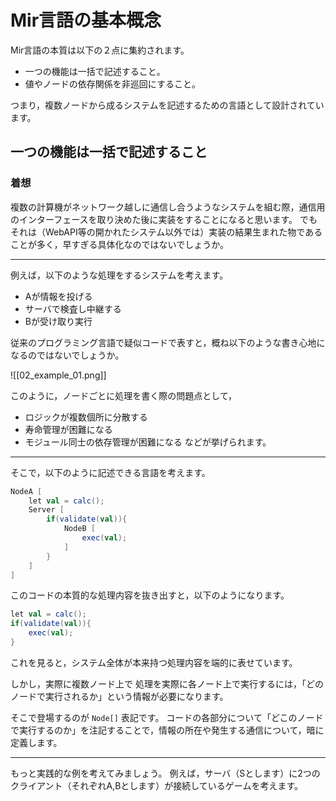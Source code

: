 # Mir言語の基本概念

Mir言語の本質は以下の２点に集約されます。
- 一つの機能は一括で記述すること。
- 値やノードの依存関係を非巡回にすること。

つまり，複数ノードから成るシステムを記述するための言語として設計されています。

## 一つの機能は一括で記述すること

### 着想
複数の計算機がネットワーク越しに通信し合うようなシステムを組む際，通信用のインターフェースを取り決めた後に実装をすることになると思います。
でもそれは（WebAPI等の開かれたシステム以外では）実装の結果生まれた物であることが多く，早すぎる具体化なのではないでしょうか。

---

例えば，以下のような処理をするシステムを考えます。
- Aが情報を投げる
- サーバで検査し中継する
- Bが受け取り実行

従来のプログラミング言語で疑似コードで表すと，概ね以下のような書き心地になるのではないでしょうか。

![[02_example_01.png]]

このように，ノードごとに処理を書く際の問題点として，
- ロジックが複数個所に分散する
- 寿命管理が困難になる
- モジュール同士の依存管理が困難になる
などが挙げられます。

---

そこで，以下のように記述できる言語を考えます。

```scala
NodeA [
	let val = calc();
	Server [
		if(validate(val)){
			NodeB [
				exec(val);
			]
		}
	]
]
```

このコードの本質的な処理内容を抜き出すと，以下のようになります。
```scala
let val = calc();
if(validate(val)){
	exec(val);
}
```
これを見ると，システム全体が本来持つ処理内容を端的に表せています。

しかし，実際に複数ノード上で
処理を実際に各ノード上で実行するには，「どのノードで実行されるか」という情報が必要になります。

そこで登場するのが `Node[]` 表記です。
コードの各部分について「どこのノードで実行するのか」を注記することで，情報の所在や発生する通信について，暗に定義します。

---

もっと実践的な例を考えてみましょう。
例えば，サーバ（Sとします）に2つのクライアント（それぞれA,Bとします）が接続しているゲームを考えます。






